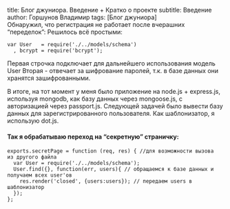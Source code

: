 title: Блог джуниора. Введение + Кратко о проекте
subtitle:  Введение
author: Горшунов Владимир
tags: [Блог джуниора]
<br>
Обнаружил, что регистрация не работает после вчерашних “переделок”<!-- more -->:
Решилось всё простыми:

    var User   = require('./../models/schema')
      , bcrypt = require('bcrypt');

Первая строчка подключает для дальнейшего использования модель User
Вторая - отвечает за шифрование паролей, т.к. в базе данных они хранятся зашифрованными.

В итоге, на тот момент у меня было приложение на node.js + express.js, используя mongodb, как базу данных через mongoose.js, с авторизацией через passport.js.
Следующей задачей было вывести базу данных для зарегистрированного пользователя.
Как шаблонизатор, я использую dot.js.

#### Так я обрабатываю переход на “секретную” страничку:

    exports.secretPage = function (req, res) { //для возможности вызова  из другого файла
      var User = require('./../models/schema');
      User.find({}, function(err, users){ // обращаемся к базе данных и получаем всех user'ов
        res.render('closed', {users:users}); // передаем users в шаблонизатор
      });
    };